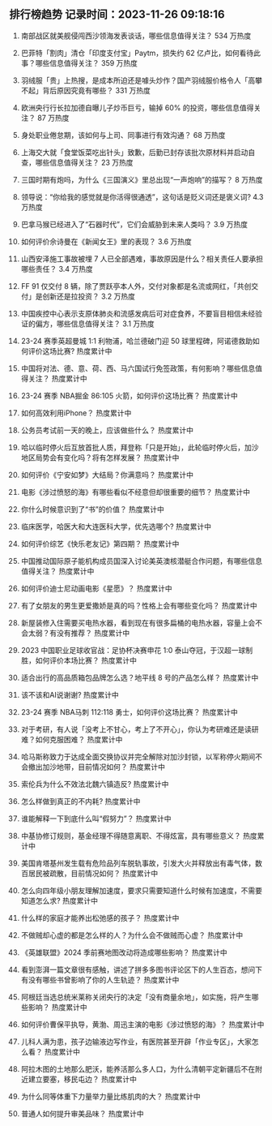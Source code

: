 
## 排行榜趋势 记录时间：2023-11-26 09:18:16
  
  1. 南部战区就美舰侵闯西沙领海发表谈话，哪些信息值得关注？ 534 万热度
    
  2. 巴菲特「割肉」清仓「印度支付宝」Paytm，损失约 62 亿卢比，如何看待此事？哪些信息值得关注？ 359 万热度
    
  3. 羽绒服「贵」上热搜，是成本所迫还是噱头炒作？国产羽绒服价格令人「高攀不起」背后原因究竟有哪些？ 331 万热度
    
  4. 欧洲央行行长拉加德自曝儿子炒币巨亏，输掉 60% 的投资，哪些信息值得关注？ 87 万热度
    
  5. 身处职业倦怠期，该如何与上司、同事进行有效沟通？ 68 万热度
    
  6. 上海交大就「食堂饭菜吃出针头」致歉，后勤已封存该批次原材料并启动自查，哪些信息值得关注？ 23 万热度
    
  7. 三国时期有炮吗，为什么《三国演义》里总出现“一声炮响”的描写？ 8 万热度
    
  8. 领导说：“你给我的感觉就是你活得很通透”，这句话是贬义词还是褒义词? 4.3 万热度
    
  9. 巴拿马猴已经进入了“石器时代”，它们会威胁到未来人类吗？ 3.9 万热度
    
  10. 如何评价佘诗曼在《新闻女王》里的表现？ 3.6 万热度
    
  11. 山西安泽施工事故被埋 7 人已全部遇难，事故原因是什么？相关责任人要承担哪些责任？ 3.4 万热度
    
  12. FF 91 仅交付 8 辆，除了贾跃亭本人外，交付对象都是名流或网红，「共创交付」是创新还是拉投资？ 3.2 万热度
    
  13. 中国疾控中心表示支原体肺炎和流感发病后可对症食养，不要盲目相信未经验证的偏方，哪些信息值得关注？ 3.1 万热度
    
  14. 23-24 赛季英超曼城 1:1 利物浦，哈兰德破门迎 50 球里程碑，阿诺德救助如何评价这场比赛? 热度累计中
    
  15. 中国将对法、德、意、荷、西、马六国试行免签政策，有何影响？哪些信息值得关注？ 热度累计中
    
  16. 23-24 赛季 NBA掘金 86:105 火箭，如何评价这场比赛？ 热度累计中
    
  17. 如何高效利用iPhone？ 热度累计中
    
  18. 公务员考试前一天的晚上，应该做些什么？ 热度累计中
    
  19. 哈以临时停火后互放首批人质，拜登称「只是开始」，此轮临时停火后，加沙地区局势会有变化吗？将有怎样发展？ 热度累计中
    
  20. 如何评价《宁安如梦》大结局？你满意吗？ 热度累计中
    
  21. 电影《涉过愤怒的海》有哪些看似不经意但却很重要的细节？ 热度累计中
    
  22. 你什么时候意识到了“书”的价值？ 热度累计中
    
  23. 临床医学，哈医大和大连医科大学，优先选哪个? 热度累计中
    
  24. 如何评价综艺《快乐老友记》第四期？ 热度累计中
    
  25. 中国推动国际原子能机构成员国深入讨论美英澳核潜艇合作问题，有哪些信息值得关注？ 热度累计中
    
  26. 如何评价迪士尼动画电影《星愿》？ 热度累计中
    
  27. 有了女朋友的男生更爱撒娇是真的吗？性格上会有哪些变化吗？ 热度累计中
    
  28. 新屋装修入住需要买电热水器，看到现在有很多扁桶的电热水器，容量上会不会太弱？有没有推荐？ 热度累计中
    
  29. 2023 中国职业足球收官战：足协杯决赛申花 1:0 泰山夺冠，于汉超一球制胜，如何评价本场比赛？ 热度累计中
    
  30. 适合出行的高品质箱包品牌怎么选？地平线 8 号的产品怎么样？ 热度累计中
    
  31. 该不该和AI说谢谢? 热度累计中
    
  32. 23-24 赛季 NBA马刺 112:118 勇士，如何评价这场比赛？ 热度累计中
    
  33. 对于考研，有人说「没考上不甘心，考上了不开心」，你认为考研难还是读研难？如何克服困难？ 热度累计中
    
  34. 哈马斯称致力于达成全面交换协议并完全解除对加沙封锁，以军称停火期间不会撤出加沙地带，目前情况如何？ 热度累计中
    
  35. 索伦兵为什么不效法北魏六镇造反? 热度累计中
    
  36. 怎么样做到真正的不内耗? 热度累计中
    
  37. 谁能解释一下到底什么叫“假努力”？ 热度累计中
    
  38. 中基协修订规则，基金经理不得随意离职、不得炫富，具有哪些意义？ 热度累计中
    
  39. 美国肯塔基州发生载有危险品列车脱轨事故，引发大火并释放出有毒气体，数百居民被疏散，目前情况如何？ 热度累计中
    
  40. 怎么向四年级小朋友理解加速度，要求只需要知道什么时候有加速度，不需要知道怎么求? 热度累计中
    
  41. 什么样的家庭才能养出松弛感的孩子？ 热度累计中
    
  42. 不做贼却心虚的都是怎么样的人？为什么会不做贼而心虚？ 热度累计中
    
  43. 《英雄联盟》2024 季前赛地图改动将造成哪些影响？ 热度累计中
    
  44. 看到澎湃一篇文章很有感触，讲述了拼多多图书评论区下的人生百态，想问下有没有哪些书曾影响了你的人生轨迹？ 热度累计中
    
  45. 阿根廷当选总统米莱称关闭央行的决定「没有商量余地」，如实施，将产生哪些影响？ 热度累计中
    
  46. 如何评价曹保平执导，黄渤、周迅主演的电影《涉过愤怒的海》？ 热度累计中
    
  47. 儿科人满为患，孩子边输液边写作业，有医院甚至开辟「作业专区」，大家怎么看？ 热度累计中
    
  48. 阿拉木图的土地那么肥沃，能养活那么多人口，为什么清朝平定新疆后不在附近建立要塞，移民屯边？ 热度累计中
    
  49. 为什么同等体重下力量举力量比练肌肉的大？ 热度累计中
    
  50. 普通人如何提升审美品味？ 热度累计中
    